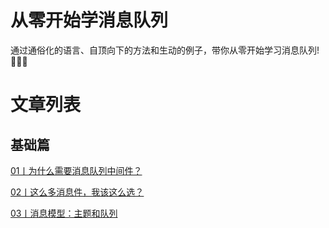 # 从零开始学消息队列
通过通俗化的语言、自顶向下的方法和生动的例子，带你从零开始学习消息队列! 🌟🌟😆 


# 文章列表

## 基础篇

[01丨为什么需要消息队列中间件？](https://juejin.cn/post/6986210978840969247)

[02丨这么多消息件，我该这么选？](https://juejin.cn/post/6986538491010105380)

[03丨消息模型：主题和队列](https://juejin.cn/post/6987605733139283975)